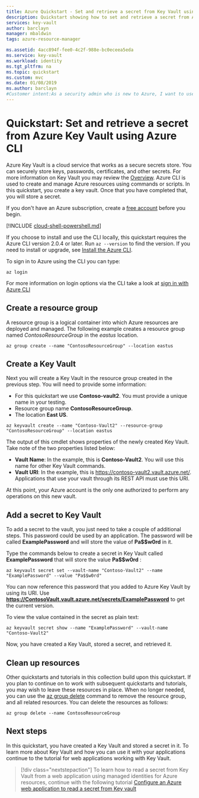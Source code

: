 ```yaml
---
title: Azure Quickstart - Set and retrieve a secret from Key Vault using Azure CLI | Microsoft Docs
description: Quickstart showing how to set and retrieve a secret from Azure Key Vault using Azure CLI
services: key-vault
author: barclayn
manager: mbaldwin
tags: azure-resource-manager

ms.assetid: 4acc894f-fee0-4c2f-988e-bc0eceea5eda
ms.service: key-vault
ms.workload: identity
ms.tgt_pltfrm: na
ms.topic: quickstart
ms.custom: mvc
ms.date: 01/08/2019
ms.author: barclayn
#Customer intent:As a security admin who is new to Azure, I want to use Key Vault to securely store keys and passwords in Azure
---
```

# Quickstart: Set and retrieve a secret from Azure Key Vault using Azure CLI

Azure Key Vault is a cloud service that works as a secure secrets store. You can securely store keys, passwords, certificates, and other secrets. For more information on Key Vault you may review the [Overview](key-vault-overview.md). Azure CLI is used to create and manage Azure resources using commands or scripts. In this quickstart, you create a key vault. Once that you have completed that, you will store a secret.

If you don't have an Azure subscription, create a [free account](https://azure.microsoft.com/free/?WT.mc_id=A261C142F) before you begin.

[!INCLUDE [cloud-shell-powershell.md](../../includes/cloud-shell-try-it.md)]

If you choose to install and use the CLI locally, this quickstart requires the Azure CLI version 2.0.4 or later. Run `az --version` to find the version. If you need to install or upgrade, see [Install the Azure CLI]( /cli/azure/install-azure-cli).

To sign in to Azure using the CLI you can type:

```azurecli
az login
```

For more information on login options via the CLI take a look at [sign in with Azure CLI](https://docs.microsoft.com/cli/azure/authenticate-azure-cli?view=azure-cli-latest)

## Create a resource group

A resource group is a logical container into which Azure resources are deployed and managed. The following example creates a resource group named *ContosoResourceGroup* in the *eastus* location.

```azurecli
az group create --name "ContosoResourceGroup" --location eastus
```

## Create a Key Vault

Next you will create a Key Vault in the resource group created in the previous step. You will need to provide some information:

- For this quickstart we use **Contoso-vault2**. You must provide a unique name in your testing.
- Resource group name **ContosoResourceGroup**.
- The location **East US**.

```azurecli
az keyvault create --name "Contoso-Vault2" --resource-group "ContosoResourceGroup" --location eastus
```

The output of this cmdlet shows properties of the newly created Key Vault. Take note of the two properties listed below:

- **Vault Name**: In the example, this is **Contoso-Vault2**. You will use this name for other Key Vault commands.
- **Vault URI**: In the example, this is https://contoso-vault2.vault.azure.net/. Applications that use your vault through its REST API must use this URI.

At this point, your Azure account is the only one authorized to perform any operations on this new vault.

## Add a secret to Key Vault

To add a secret to the vault, you just need to take a couple of additional steps. This password could be used by an application. The password will be called **ExamplePassword** and will store the value of **Pa$$w0rd** in it.

Type the commands below to create a secret in Key Vault called **ExamplePassword** that will store the value **Pa$$w0rd** :

```azurecli
az keyvault secret set --vault-name "Contoso-Vault2" --name "ExamplePassword" --value "Pa$$w0rd"
```

You can now reference this password that you added to Azure Key Vault by using its URI. Use **https://ContosoVault.vault.azure.net/secrets/ExamplePassword** to get the current version. 

To view the value contained in the secret as plain text:

```azurecli
az keyvault secret show --name "ExamplePassword" --vault-name "Contoso-Vault2"
```

Now, you have created a Key Vault, stored a secret, and retrieved it.

## Clean up resources

Other quickstarts and tutorials in this collection build upon this quickstart. If you plan to continue on to work with subsequent quickstarts and tutorials, you may wish to leave these resources in place.
When no longer needed, you can use the [az group delete](/cli/azure/group) command to remove the resource group, and all related resources. You can delete the resources as follows:

```azurecli
az group delete --name ContosoResourceGroup
```

## Next steps

In this quickstart, you have created a Key Vault and stored a secret in it. To learn more about Key Vault and how you can use it with your applications continue to the tutorial for web applications working with Key Vault.

> [!div class="nextstepaction"]
> To learn how to read a secret from Key Vault from a web application using managed identities for Azure resources, continue with the following tutorial [Configure an Azure web application to read a secret from Key vault](quick-create-net.md)
